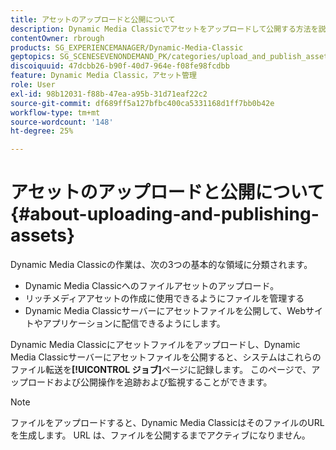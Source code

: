 ```yaml
---
title: アセットのアップロードと公開について
description: Dynamic Media Classicでアセットをアップロードして公開する方法を説明します。
contentOwner: rbrough
products: SG_EXPERIENCEMANAGER/Dynamic-Media-Classic
geptopics: SG_SCENESEVENONDEMAND_PK/categories/upload_and_publish_assets
discoiquuid: 47dcbb26-b90f-40d7-964e-f08fe98fcdbb
feature: Dynamic Media Classic，アセット管理
role: User
exl-id: 98b12031-f88b-47ea-a95b-31d71eaf22c2
source-git-commit: df689ff5a127bfbc400ca5331168d1ff7bb0b42e
workflow-type: tm+mt
source-wordcount: '148'
ht-degree: 25%

---
```


# アセットのアップロードと公開について{#about-uploading-and-publishing-assets}

Dynamic Media Classicの作業は、次の3つの基本的な領域に分類されます。

* Dynamic Media Classicへのファイルアセットのアップロード。
* リッチメディアアセットの作成に使用できるようにファイルを管理する
* Dynamic Media Classicサーバーにアセットファイルを公開して、Webサイトやアプリケーションに配信できるようにします。

Dynamic Media Classicにアセットファイルをアップロードし、Dynamic Media Classicサーバーにアセットファイルを公開すると、システムはこれらのファイル転送を&#x200B;**[!UICONTROL ジョブ]**&#x200B;ページに記録します。 このページで、アップロードおよび公開操作を追跡および監視することができます。

>[!NOTE]
>
>ファイルをアップロードすると、Dynamic Media ClassicはそのファイルのURLを生成します。 URL は、ファイルを公開するまでアクティブになりません。

<!-- >[!NOTE]
>
>A new Instant Publish feature was made available shortly after the release of Dynamic Media Classic 6.0. This feature, which publishes assets immediately with one step, is being rolled out gradually, replacing the **[!UICONTROL Mark for Publish]** functionality. Some users will continue to see the current interface and functionality for a while, until they are included in the rollout. In addition, some assets will continue to use the “Mark for Publish” process for a while after the rollout. -->
